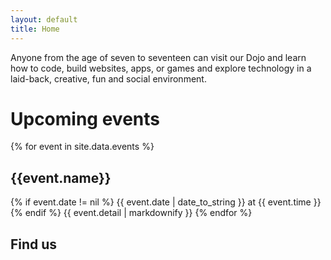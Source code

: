 ```yaml
---
layout: default
title: Home
---
```


Anyone from the age of seven to seventeen can visit our Dojo and learn how to code, build websites, apps, or games and explore technology in a laid-back, creative, fun and social environment.

# Upcoming events

{% for event in site.data.events %}
## {{event.name}}
{% if event.date != nil %}
{{ event.date | date_to_string }} at {{ event.time }}
{% endif %}
{{ event.detail | markdownify }}
{% endfor %}

## Find us

<div id="map" class="map"></div>
<link rel="stylesheet" href="https://openlayers.org/en/v3.20.0/css/ol.css" type="text/css">
<style>
      .map {
        height: 400px;
        width: 100%;
      }
</style>
<script src="https://openlayers.org/en/v3.20.0/build/ol.js" type="text/javascript"></script>
<script type="text/javascript">
      var map = new ol.Map({
        target: 'map',
        layers: [
          new ol.layer.Tile({
            source: new ol.source.OSM()
          })
        ],
        view: new ol.View({
          center: ol.proj.fromLonLat([-1.755102, 53.79562]),
          zoom: 15
        })
      });
</script>
